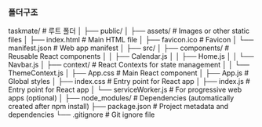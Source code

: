 ### 폴더구조
taskmate/                           # 루트 폴더
│
├── public/
│   ├── assets/                     # Images or other static files
│   ├── index.html                  # Main HTML file
│   ├── favicon.ico                 # Favicon
│   └── manifest.json               # Web app manifest
│
├── src/
│   ├── components/                 # Reusable React components
│   │   ├── Calendar.js
│   │   ├── Home.js
│   │   └── Navbar.js
│   ├── context/                    # React Contexts for state management
│   │   └── ThemeContext.js
│   ├── App.css                     # Main React component
│   ├── App.js                      # Global styles
│   ├── index.css                   # Entry point for React app
│   ├── index.js                    # Entry point for React app
│   └── serviceWorker.js            # For progressive web apps (optional)
│
├── node_modules/                   # Dependencies (automatically created after npm install)
├── package.json                    # Project metadata and dependencies
└── .gitignore                      # Git ignore file
